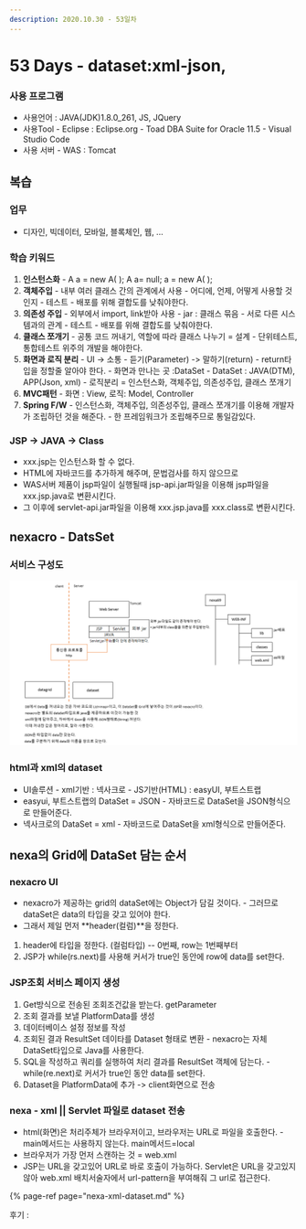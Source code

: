 ```yaml
---
description: 2020.10.30 - 53일차
---
```


# 53 Days - dataset:xml-json,

### 사용 프로그램

* 사용언어 : JAVA\(JDK\)1.8.0\_261, JS, JQuery
* 사용Tool  - Eclipse : Eclipse.org - Toad DBA Suite for Oracle 11.5 - Visual Studio Code
* 사용 서버 - WAS : Tomcat

## 복습

### 업무

* 디자인, 빅데이터, 모바일, 블록체인, 웹, ...

### 학습 키워드

1. **인스턴스화** - A a = new A\( \);   A a= null; a = new A\( \);
2. **객체주입** - 내부 여러 클래스 간의 관계에서 사용 - 어디에, 언제, 어떻게 사용할 것인지 - 테스트 - 배포를 위해 결합도를 낮춰야한다.
3. **의존성 주입** - 외부에서 import, link받아 사용 - jar : 클래스 묶음  - 서로 다른 시스템과의 관계 - 테스트 - 배포를 위해 결합도를 낮춰야한다.
4. **클래스 쪼개기** - 공통 코드 꺼내기, 역할에 따라 클래스 나누기 = 설계 - 단위테스트, 통합테스트 위주의 개발을 해야한다.
5. **화면과 로직 분리** - UI -&gt; 소통 - 듣기\(Parameter\) -&gt; 말하기\(return\) - return타입을 정할줄 알아야 한다. - 화면과 만나는 곳 :DataSet - DataSet : JAVA\(DTM\), APP\(Json, xml\) - 로직분리 = 인스턴스화, 객체주입, 의존성주입, 클래스 쪼개기
6. **MVC패턴** - 화면 : View, 로직: Model, Controller
7. **Spring F/W** - 인스턴스화, 객체주입, 의존성주입, 클래스 쪼개기를 이용해 개발자가 조립하던 것을 해준다. - 한 프레임워크가 조립해주므로 통일감있다.

### JSP -&gt; JAVA -&gt; Class

* xxx.jsp는 인스턴스화 할 수 없다.
* HTML에 자바코드를 추가하게 해주며, 문법검사를 하지 않으므로
* WAS서버 제품이 jsp파일이 실행될때 jsp-api.jar파일을 이용해 jsp파일을 xxx.jsp.java로 변환시킨다.
* 그 이후에 servlet-api.jar파일을 이용해 xxx.jsp.java를 xxx.class로 변환시킨다.

## nexacro - DatsSet

### 서비스 구성도

![](../../.gitbook/assets/.png%20%2811%29.png)

### html과 xml의 dataset

* UI솔루션 - xml기반 : 넥사크로 - JS기반\(HTML\) : easyUI, 부트스트랩
* easyui, 부트스트랩의 DataSet = JSON - 자바코드로 DataSet을 JSON형식으로 만들어준다.
* 넥사크로의 DataSet = xml - 자바코드로 DataSet을 xml형식으로 만들어준다.

## nexa의 Grid에 DataSet 담는 순서

### nexacro UI

* nexacro가 제공하는 grid의 dataSet에는 Object가 담길 것이다. - 그러므로 dataSet은 data의 타입을 갖고 있어야 한다.
* 그래서 제일 먼저 **header\(컬럼\)**을 정한다.

1. header에 타입을 정한다. \(컬럼타입\) -- 0번째, row는 1번째부터
2. JSP가 while\(rs.next\)를 사용해 커서가 true인 동안에 row에 data를 set한다.

### JSP조회 서비스 페이지 생성

1. Get방식으로 전송된 조회조건값을 받는다. getParameter
2. 조회 결과를 보낼 PlatformData를 생성
3. 데이터베이스 설정 정보를 작성
4. 조회된 결과 ResultSet 데이타를 Dataset 형태로 변환 - nexacro는 자체 DataSet타입으로 Java를 사용한다.
5. SQL을 작성하고 쿼리를 실행하여 처리 결과를 ResultSet 객체에 담는다. - while\(re.next\)로 커서가 true인 동안 data를 set한다.
6. Dataset을 PlatformData에 추가 -&gt; client화면으로 전송

### nexa - xml \|\| Servlet 파일로 dataset 전송

* html\(화면\)은 처리주체가 브라우저이고, 브라우저는 URL로 파일을 호출한다. - main메서드는 사용하지 않는다. main메서드=local
* 브라우저가 가장 먼저 스캔하는 것 = web.xml
* JSP는 URL을 갖고있어 URL로 바로 호출이 가능하다. Servlet은 URL을 갖고있지 않아 web.xml 배치서술자에서 url-pattern을 부여해줘 그 url로 접근한다.

{% page-ref page="nexa-xml-dataset.md" %}

후기 : 

